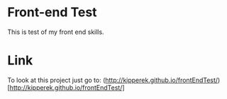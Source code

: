 Front-end Test
====

This is test of my front end skills.

Link
====

To look at this project just go to: (http://kipperek.github.io/frontEndTest/)[http://kipperek.github.io/frontEndTest/]